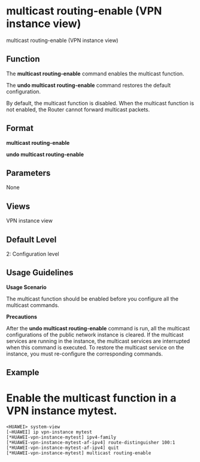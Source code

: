 multicast routing-enable (VPN instance view)
============================================

multicast routing-enable (VPN instance view)

Function
--------



The **multicast routing-enable** command enables the multicast function.

The **undo multicast routing-enable** command restores the default configuration.



By default, the multicast function is disabled. When the multicast function is not enabled, the Router cannot forward multicast packets.


Format
------

**multicast routing-enable**

**undo multicast routing-enable**


Parameters
----------

None

Views
-----

VPN instance view


Default Level
-------------

2: Configuration level


Usage Guidelines
----------------

**Usage Scenario**

The multicast function should be enabled before you configure all the multicast commands.

**Precautions**

After the **undo multicast routing-enable** command is run, all the multicast configurations of the public network instance is cleared. If the multicast services are running in the instance, the multicast services are interrupted when this command is executed. To restore the multicast service on the instance, you must re-configure the corresponding commands.


Example
-------

# Enable the multicast function in a VPN instance mytest.
```
<HUAWEI> system-view
[~HUAWEI] ip vpn-instance mytest
[*HUAWEI-vpn-instance-mytest] ipv4-family
[*HUAWEI-vpn-instance-mytest-af-ipv4] route-distinguisher 100:1
[*HUAWEI-vpn-instance-mytest-af-ipv4] quit
[*HUAWEI-vpn-instance-mytest] multicast routing-enable

```